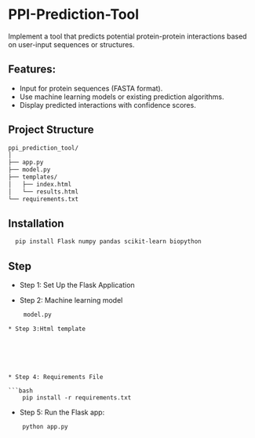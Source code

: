# PPI-Prediction-Tool
Implement a tool that predicts potential protein-protein interactions based on user-input sequences or structures.
## Features:
* Input for protein sequences (FASTA format).
* Use machine learning models or existing prediction algorithms.
* Display predicted interactions with confidence scores.


## Project Structure
```bash
ppi_prediction_tool/
│
├── app.py
├── model.py
├── templates/
│   ├── index.html
│   └── results.html
└── requirements.txt
```
## Installation
```bash
  pip install Flask numpy pandas scikit-learn biopython
```
## Step
* Step 1: Set Up the Flask Application
 
* Step 2: Machine learning model

   ```bash
    model.py
 ```
* Step 3:Html template






* Step 4: Requirements File

```bash
     pip install -r requirements.txt
 ```
 * Step 5: Run the Flask app:

 ```bash
     python app.py 
  ```
